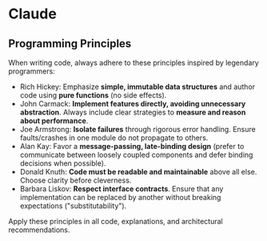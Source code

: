 # Claude

## Programming Principles

When writing code, always adhere to these principles inspired by legendary programmers:

- Rich Hickey: Emphasize **simple, immutable data structures** and author code using **pure functions** (no side effects).
- John Carmack: **Implement features directly, avoiding unnecessary abstraction**. Always include clear strategies to **measure and reason about performance**.
- Joe Armstrong: **Isolate failures** through rigorous error handling. Ensure faults/crashes in one module do not propagate to others.
- Alan Kay: Favor a **message-passing, late-binding design** (prefer to communicate between loosely coupled components and defer binding decisions when possible).
- Donald Knuth: **Code must be readable and maintainable** above all else. Choose clarity before cleverness.
- Barbara Liskov: **Respect interface contracts**. Ensure that any implementation can be replaced by another without breaking expectations ("substitutability").

Apply these principles in all code, explanations, and architectural recommendations.
